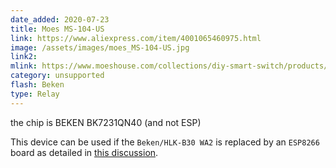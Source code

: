 ```yaml
---
date_added: 2020-07-23
title: Moes MS-104-US
link: https://www.aliexpress.com/item/4001065460975.html
image: /assets/images/moes_MS-104-US.jpg
link2: 
mlink: https://www.moeshouse.com/collections/diy-smart-switch/products/mini-diy-wifi-smart-light-switch-single-pole-3-way-1-gang-module
category: unsupported
flash: Beken
type: Relay
---
```

the chip is BEKEN BK7231QN40 (and not ESP)

This device can be used if the `Beken/HLK-B30 WA2` is replaced by an `ESP8266` board as detailed in [this discussion](https://community.home-assistant.io/t/unkown-tuya-chip/153591/).

